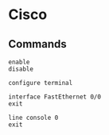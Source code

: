 # Cisco
## Commands
```
enable
disable

configure terminal

interface FastEthernet 0/0
exit

line console 0
exit
```


